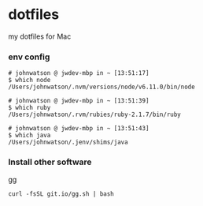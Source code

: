 # dotfiles
my dotfiles for Mac

### env config
```
# johnwatson @ jwdev-mbp in ~ [13:51:17]
$ which node
/Users/johnwatson/.nvm/versions/node/v6.11.0/bin/node

# johnwatson @ jwdev-mbp in ~ [13:51:39]
$ which ruby
/Users/johnwatson/.rvm/rubies/ruby-2.1.7/bin/ruby

# johnwatson @ jwdev-mbp in ~ [13:51:43]
$ which java
/Users/johnwatson/.jenv/shims/java
```
### Install other software
[gg](https://github.com/qw3rtman/gg)
```
curl -fsSL git.io/gg.sh | bash
```
